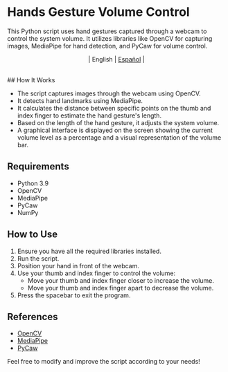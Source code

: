 ﻿# Hands Gesture Volume Control

This Python script uses hand gestures captured through a webcam to control the system volume. It utilizes libraries like OpenCV for capturing images, MediaPipe for hand detection, and PyCaw for volume control.
<br>
<p align="center">
  | <span>English</span> | 
    <a href=README.md>Español</a> |
</p>
<br>
## How It Works

- The script captures images through the webcam using OpenCV.
- It detects hand landmarks using MediaPipe.
- It calculates the distance between specific points on the thumb and index finger to estimate the hand gesture's length.
- Based on the length of the hand gesture, it adjusts the system volume.
- A graphical interface is displayed on the screen showing the current volume level as a percentage and a visual representation of the volume bar.

## Requirements

- Python 3.9
- OpenCV
- MediaPipe
- PyCaw
- NumPy

## How to Use

1. Ensure you have all the required libraries installed.
2. Run the script.
3. Position your hand in front of the webcam.
4. Use your thumb and index finger to control the volume:
   - Move your thumb and index finger closer to increase the volume.
   - Move your thumb and index finger apart to decrease the volume.
5. Press the spacebar to exit the program.

## References

- [OpenCV](https://opencv.org/)
- [MediaPipe](https://mediapipe.dev/)
- [PyCaw](https://github.com/AndreMiras/pycaw)

Feel free to modify and improve the script according to your needs!
